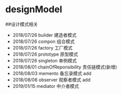 # designModel
##设计模式相关
- 2018/07/26 bulider 建造者模式
- 2018/07/26 compon 组合模式
- 2018/07/26 factory 工厂模式
- 2018/07/26 prototype 原型模式
- 2018/07/26 singleton 单例模式
- 2018/08/01 chainOfReponsibility 责任链模式(新增)
- 2018/08/03 memento 备忘录模式 add 
- 2018/08/06 observer 观察者模式 add
- 2019/01/15 mediator 中介者模式

